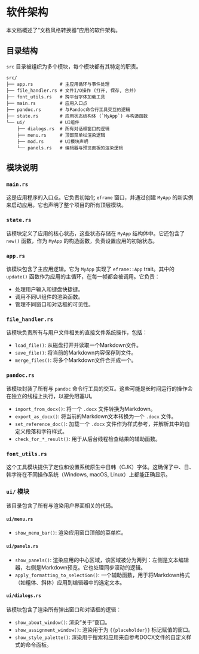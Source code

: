 # 软件架构

本文档概述了“文档风格转换器”应用的软件架构。

## 目录结构

`src` 目录被组织为多个模块，每个模块都有其特定的职责。

```
src/
├── app.rs          # 主应用循环与事件处理
├── file_handler.rs # 文件I/O操作 (打开, 保存, 合并)
├── font_utils.rs   # 跨平台字体加载工具
├── main.rs         # 应用入口点
├── pandoc.rs       # 与Pandoc命令行工具交互的逻辑
├── state.rs        # 应用状态结构体 (`MyApp`) 与构造函数
└── ui/             # UI组件
    ├── dialogs.rs  # 所有对话框窗口的逻辑
    ├── menu.rs     # 顶部菜单栏渲染逻辑
    ├── mod.rs      # UI模块声明
    └── panels.rs   # 编辑器与预览面板的渲染逻辑
```

## 模块说明

### `main.rs`

这是应用程序的入口点。它负责初始化 `eframe` 窗口，并通过创建 `MyApp` 的新实例来启动应用。它也声明了整个项目的所有顶层模块。

### `state.rs`

该模块定义了应用的核心状态，这些状态存储在 `MyApp` 结构体中。它还包含了 `new()` 函数，作为 `MyApp` 的构造函数，负责设置应用的初始状态。

### `app.rs`

该模块包含了主应用逻辑。它为 `MyApp` 实现了 `eframe::App` trait。其中的 `update()` 函数作为应用的主循环，在每一帧都会被调用。它负责：
- 处理用户输入和键盘快捷键。
- 调用不同UI组件的渲染函数。
- 管理不同窗口和对话框的可见性。

### `file_handler.rs`

该模块负责所有与用户文件相关的直接文件系统操作，包括：
- `load_file()`: 从磁盘打开并读取一个Markdown文件。
- `save_file()`: 将当前的Markdown内容保存到文件。
- `merge_files()`: 将多个Markdown文件合并成一个。

### `pandoc.rs`

该模块封装了所有与 `pandoc` 命令行工具的交互。这些可能是长时间运行的操作会在独立的线程上执行，以避免阻塞UI。
- `import_from_docx()`: 将一个 `.docx` 文件转换为Markdown。
- `export_as_docx()`: 将当前的Markdown文本转换为一个 `.docx` 文件。
- `set_reference_doc()`: 加载一个 `.docx` 文件作为样式参考，并解析其中的自定义段落和字符样式。
- `check_for_*_result()`: 用于从后台线程检查结果的辅助函数。

### `font_utils.rs`

这个工具模块提供了定位和设置系统原生中日韩（CJK）字体。这确保了中、日、韩字符在不同操作系统（Windows, macOS, Linux）上都能正确显示。

### `ui/` 模块

该目录包含了所有与渲染用户界面相关的代码。

#### `ui/menu.rs`

- `show_menu_bar()`: 渲染应用窗口顶部的菜单栏。

#### `ui/panels.rs`

- `show_panels()`: 渲染应用的中心区域，该区域被分为两列：左侧是文本编辑器，右侧是Markdown预览。它也处理同步滚动的逻辑。
- `apply_formatting_to_selection()`: 一个辅助函数，用于将Markdown格式（如粗体、斜体）应用到编辑器中的选定文本。

#### `ui/dialogs.rs`

该模块包含了渲染所有弹出窗口和对话框的逻辑：
- `show_about_window()`: 渲染“关于”窗口。
- `show_assignment_window()`: 渲染用于为 `{{placeholder}}` 标记赋值的窗口。
- `show_style_palette()`: 渲染用于搜索和应用来自参考DOCX文件的自定义样式的命令面板。